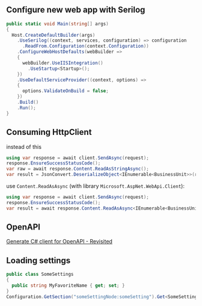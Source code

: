 
## Configure new web app with Serilog
```csharp
public static void Main(string[] args)
{
  Host.CreateDefaultBuilder(args)
    .UseSerilog((context, services, configuration) => configuration
      .ReadFrom.Configuration(context.Configuration))
    .ConfigureWebHostDefaults(webBuilder =>
    {
      webBuilder.UseIISIntegration()
        .UseStartup<Startup>();
    })
    .UseDefaultServiceProvider((context, options) =>
    {
      options.ValidateOnBuild = false;
    })
    .Build()
    .Run();
}
```


## Consuming HttpClient
instead of this
```csharp
using var response = await client.SendAsync(request);
response.EnsureSuccessStatusCode();
var raw = await response.Content.ReadAsStringAsync();
var result = JsonConvert.DeserializeObject<IEnumerable<BusinessUnit>>(raw);
```

use `Content.ReadAsAsync` (with library `Microsoft.AspNet.WebApi.Client`):
```csharp
using var response = await client.SendAsync(request);
response.EnsureSuccessStatusCode();
var result = await response.Content.ReadAsAsync<IEnumerable<BusinessUnit>>();
```


## OpenAPI
[Generate C# client for OpenAPI - Revisited](https://kaylumah.nl/2023/04/14/csharp-client-for-openapi-revistted.html)


## Loading settings
```csharp
public class SomeSettings
{
  public string MyFavoriteName { get; set; }
}
Configuration.GetSection("someSettingNode:someSetting").Get<SomeSettings>();
```